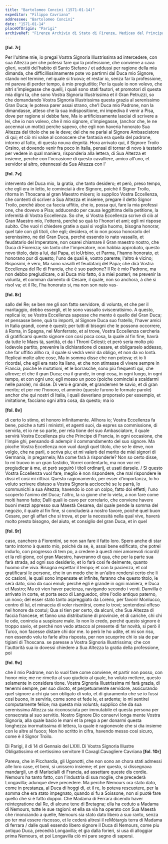 ```yaml
---
title: "Bartolomeo Concini (1571-01-14)"
expeditor: "Filippo Cavriana"
addressee: "Bartolomeo Concini"
date: "1571-01-14"
placeOfOrigin: "Parigi"
archiveRef: "Firenze Archivio di Stato di Firenze, Mediceo del Principato, 4726a, fols. 7r-10v"
---
```



**[fol. 7r]**

Per l'ultime mie, io pregai Vostra Signoria Illustrissima  ad intercedere, con  sua Altezza <span class="lb-marker"></span> per che potessi fare qui la professione, che conviene  a cava<span class="lb-marker"></span> glieri, vestiti del'habito di Santo  Stefano / et addussi per<span class="lb-marker"></span>  ragione della mia dimanda, che difficillissimamente  pote<span class="lb-marker"></span> vo partirmi dal Duca mio Signore, stando nel termine, nel<span class="lb-marker"></span>  quale si truova; et restar io, senza far la professione,<span class="lb-marker"></span>  mi pareva di perder tempo, à mio pregiuditio; Per la<span class="lb-marker"></span>  quale io non  volevo, che altri s'impiegasse che quelli, i<span class="lb-marker"></span>  quali sono stati fautori, et promotori di questa mia digni<span class="lb-marker"></span> ta, che sono Vostra Signoria Illustrissima  et il Gran Petruzzi, so che domandando<span class="lb-marker"></span> Vostra Signoria Illustrissima  questa grazia al serenissimo Gran Duca; le poteva parer<span class="lb-marker"></span>  assai strano, che'l Duca mio Padrone, non la dimandasse, atteso<span class="lb-marker"></span>  che la sua indispositione, mi impediva il venir a Pisa,<span class="lb-marker"></span>  dove per ragione si debbe fare, Ma io artificiosamente<span class="lb-marker"></span>  lasciai di scrivere a lei, che io non volevo, che il mio<span class="lb-marker"></span>  signore, s'impiegasse, (anchor che, le ne accennai un motto)<span class="lb-marker"></span>  perche sapevo, che egli non haveria honorato Sua Altezza  del<span class="lb-marker"></span>  titolo che se le deve; del che ne parlai al Signore  Ambasciatore<span class="lb-marker"></span>  di qui; et ciò mi valse al conoscere che fantasia era quella<span class="lb-marker"></span>  del padrone, intorno al fatto, di questa nouva degnità. Hora<span class="lb-marker"></span>  arrivato qui, il Signore Troilo Orsino, et dovendo venir fra<span class="lb-marker"></span>  poco in Italia, pensai di tornar di novo à testarlo per<span class="lb-marker"></span>  vedere in qual maniera, risponderia alla lettera, di Sua Altezza  et<span class="lb-marker"></span>  insieme, perche con l'occasione di questo cavalliere, amico<span class="lb-marker"></span>  all'uno, et servidor al altro, ottennessi da Sua Altezza  con l'


**[fol. 7v]**

intervento del Duca mio, la gratia, che tanto desidero;<span class="lb-marker"></span>  et però, preso tempo, che egli era in letto, le cominciai<span class="lb-marker"></span>  à dire Signore, poiché il Signor Troilo, ritorna in Thoscana<span class="lb-marker"></span>  al gran Maestro mioers; io supplico Vostra Eccellenza, che contenti di scriver<span class="lb-marker"></span>  a Sua Altezza  et insieme, pregare il detto Signor Troilo, perché àboc<span class="lb-marker"></span> ca faccia uffitio, che io, possa qui, fare la mia professi<span class="lb-marker"></span> one, che dovevo a Pisa; adducendo per causa leggittima<span class="lb-marker"></span>  della petitione, la infermità di Vostra Eccellenza. So che, si Vostra Eccellenza <span class="lb-marker"></span>  scrive di ciò al Gran Maestro mio, l'otterrà, perché so quá<span class="lb-marker"></span> to l'honori et ami; egli mi rispose subito. Che vuol ri<span class="lb-marker"></span> chiedere gratie a qual si voglia huomo, bisogna honorar, quel<span class="lb-marker"></span>  tale con gli titoli, che egli; desidera, et io<span class="lb-marker"></span>  non posso honorarlo del serenissimo, ne del Gran Duca, perché<span class="lb-marker"></span>  essendo io nato vassallo, et feudatario del Imperatore, non<span class="lb-marker"></span>  osarei chiamare il Gran maestro nostro, che Duca di Fiorenza;<span class="lb-marker"></span>  sin tanto che l'imperatore, non habbia approbato, questo<span class="lb-marker"></span>  novo titolo, dato a lui, dal Papa, et <span class="unclear">io</span>Urbino, et<span class="lb-marker"></span> Parma, l'hanno honorato, et honorano pur di questo; l'uno<span class="lb-marker"></span>  de quali è, vostro parente; l'altro è vicino; Risposimi,<span class="lb-marker"></span>  è vero, Ma sono vasalli et feudatarij del Papa; che<span class="lb-marker"></span>  dirà Vostra Eccellenza  del Re di Francia, che è suo padrone? Il Re<span class="lb-marker"></span>  è mio Padrone, ma non debbo pregiudicare, o al Duca mio<span class="lb-marker"></span>  fatto, ó a miei posteri; ne prevenir la volunta, et comman<span class="lb-marker"></span> damento di Cesare, il quale, non so anchora, à che si risol<span class="lb-marker"></span> va; et il Re, l'ha honorato si, ma non son nato vas-


**[fol. 8r]**

sallo del Re; se ben me gli son fatto servidore, di volunta, et che per il maritaggio, debbo essergli, et le sono<span class="lb-marker"></span>  vassallo svisceratisimo. A questo, replicai io; se Vostra Eccellenza  sapesse<span class="lb-marker"></span>  che mento è quello del Gran Duca; et pensasse bene, quá<span class="lb-marker"></span> to importi, al Signore  Duca suo fratello, l'haver amici in Italia<span class="lb-marker"></span>  grandi, come è questi; per tutti di bisogni che le possono<span class="lb-marker"></span>  occorrere, à Roma, in Spagna, nel Monferrato, et al<span class="lb-marker"></span> trove, Vostra Eccellenza  cercheria di gratificarsi questo signore con cosi<span class="lb-marker"></span>  poca cosa, la quale al fin fine, havrà da tutte le Maes<span class="lb-marker"></span> tà, santità, et da i Throni Celesti; et però seria<span class="lb-marker"></span>  molto più lodevole partito, prevenire la dichiaratione<span class="lb-marker"></span>  di cesare, et obligarselo addesso, che far uffitio allho<span class="lb-marker"></span> ra, il quale si vedrà venir da obligo, et non da vo<span class="lb-marker"></span> lontà. Replicai molte altre cose, Ma in somma  disse<span class="lb-marker"></span>  che non poteva; et io li ricordai, che egli era nato Ita<span class="lb-marker"></span> liano, et che non stimasse di vivere sempre in Francia,<span class="lb-marker"></span>  poiché le mutationi, et le borrasche, sono più frequenti<span class="lb-marker"></span>  qui, che altrove; et che il gran Duca; era il grande,<span class="lb-marker"></span>  in ongi cosa, in ogni luogo, in ogni tempo, et con ogni<span class="lb-marker"></span>  uno; egli mosso un poco (poiche cominciai a scaldarmi<span class="lb-marker"></span>  nelle parole), mi disse. Di vero è grande, et grandemen<span class="lb-marker"></span> te savio, et di gran merito; et per me l'honoro, et<span class="lb-marker"></span>  ammiro (queste furono le formate parole) anchor che<span class="lb-marker"></span>  qui nostri di Italia, i quali deveriano proporselo per essempio,<span class="lb-marker"></span>  et imitatione, facciano ogni altra cosa, da questo; ma io


**[fol. 8v]**

di certo lo stimo, et honoro infinitamente. Allhora io; Vostra Eccellenza  fa<span class="lb-marker"></span>  bene, poiche a tutti i ministri, et agenti suoi, da espres<span class="lb-marker"></span> sa commissione, di servirla, et io ne so parte, per rela<span class="lb-marker"></span> tione del suo Ambasciatore, il quale servirà Vostra Eccellenza  piu<span class="lb-marker"></span>  che Principe di Francia, in ogni occasione, che l'impie<span class="lb-marker"></span> ghi, pensando di adempir il commandamento del suo signore.<span class="lb-marker"></span>  Ma pioche Vostra Eccellenza  non vuol dargli quel titolo, che se le deve,<span class="lb-marker"></span>  non volgio, che ne parli, o scriva piu; et mi valerò del<span class="lb-marker"></span>  merito de miei signori di Germania, in pregarnela; Ma<span class="lb-marker"></span>  come farà à risponderle? Non so certo disse, Io mi truovo<span class="lb-marker"></span>  in un gran fastidio, Vorrei contentarlo, ma non vor<span class="lb-marker"></span> rei pregiudicar à me, et però seguirò i titoli ordinarij,<span class="lb-marker"></span>  et usati darsele. / Si questo Vostra Eccellenza  vuol fare, meglio è<span class="lb-marker"></span>  non rispondere, che mal rispondere le dissi et cosi mi<span class="lb-marker"></span>  rittirai. Questo ragionamento, per esser d'importanza,<span class="lb-marker"></span>  lo ho voluto scrivere disteso a Vostra Signoria  acciocché se le parrà,<span class="lb-marker"></span>  lo communichi a sua Altezza; havendo io con un colpo, fatto doi<span class="lb-marker"></span>  effetti; l'uno scoperto l'animo del Duca; l'altro, la ra<span class="lb-marker"></span> gione che lo vieta, a non fare come molti hanno fatto;<span class="lb-marker"></span>  Dalli quali io cavo per correlario, che conviene havere<span class="lb-marker"></span>  buoni mezzi appresso sua Maestà Cesarea, dal quale pende la<span class="lb-marker"></span>  somma del negozio, il quale al fin fine, si concluderà a nostro<span class="lb-marker"></span>  favore, poiché quel buon Cesare, per gli affari che si trova,<span class="lb-marker"></span>  et per la necessità nella qual vive, haverà molto presto<span class="lb-marker"></span>  bisogno, del aiuto, et consiglio del gran Duca, et in quel


**[fol. 9r]**

caso, <span class="unclear">canchero</span> à Fiorentini, se non san fare il fatto loro. Spero<span class="lb-marker"></span>  anche di star tanto intorno à questo mio, poiché da se, è,<span class="lb-marker"></span>  assai bene edificato, che potrei indurlo, con progresso di tem<span class="lb-marker"></span> po, a credere à questi miei amorevoli ricordi/ et la reli<span class="lb-marker"></span> gione, col gran Maestro, haveranno di qua, che per la parte<span class="lb-marker"></span>  sua farà strada, ad ogni suo desiderio, et lo farà così fe<span class="lb-marker"></span> delmente, quanto huomo che viva. Bisogna espettar il<span class="lb-marker"></span>  tempo; et con la pacienza, et col gratificarsi le persone,<span class="lb-marker"></span>  che in un modo che in un'altro rendersi certo che li oc<span class="lb-marker"></span> casioni, le quali sono impensate et infinite, faranno che<span class="lb-marker"></span>  questo titolo, le serà dato, sino da suoi emuli; perché egli<span class="lb-marker"></span>  è grande in ogni maniera, e Duca et Mastro; Ma có<span class="lb-marker"></span> vien haver pacienza, navigando secondo i venti.<span class="lb-marker"></span> Danvilla è arrivato in corte, et porta seco di Languedoc,<span class="lb-marker"></span>  oltre l'odio antiquo paterno, un novo; del esser stato<span class="lb-marker"></span>  tanto aspreggiato da Loreno, per favorir Monlucco, contro<span class="lb-marker"></span>  di lui, et minaccia di voler risentirsi, come lo trovi;<span class="lb-marker"></span>  sentendosi offeso nel honore da costui; Qua si tien per<span class="lb-marker"></span>  certo, da alcuni, che Sua Altezza  di faccia francese, et fanno <span class="lb-marker"></span>  una distributione di provincie, et di cariche, chi chi le<span class="lb-marker"></span>  ode, conincia a suspicare male. Io non lo credo, perché questo<span class="lb-marker"></span>  signore è troppo savio, et perché non vedo attacco al presente<span class="lb-marker"></span>  di far novità, si però il Turco, non facesse <span class="unclear">distare</span> chi dor<span class="lb-marker"></span> me. Io però le ho udite, et mi son riso, non essendo volu<span class="lb-marker"></span> to farle altra risposta, per non scuoprire chi io sia de par<span class="lb-marker"></span> tigiani di Thoscana. se paresse a Vostra Signoria Illustrissima; che con l'auttorità sua<span class="lb-marker"></span>  io dovessi chiedere a Sua Altezza  la gratia della professione, poi<span class="lb-marker"></span> 


**[fol. 9v]**

che il mio Padrone, non lo vuol fare come conviene, et partir<span class="lb-marker"></span>  non posso, con honor mio; me ne rimetto al suo giudicio<span class="lb-marker"></span>  al quale, ho voluto mettere, questo solamente in considera<span class="lb-marker"></span> tione. Vostra Signoria Illustrissima  mi farà grazia, di tenermi sempre, per<span class="lb-marker"></span>  suo divoto, et perpetuamente servidore, assicurando quel<span class="lb-marker"></span>  signore a chi gia son obligato di voto, et di giuramento<span class="lb-marker"></span>  che se io fussi cosi buono, in servirla, come sono et fede<span class="lb-marker"></span> le, et ardente; io mi sentirei <span class="unclear">computamente</span> felice; ma<span class="lb-marker"></span>  questa mia voluntà; supplico che da sua serenissima Altezza <span class="lb-marker"></span>  sia riconosciuta per immutabile et questa persona per<span class="lb-marker"></span>  consecrata al suo servitio. Nostro Signore  Dio conservi longa<span class="lb-marker"></span> mente Vostra Signoria, alla quale bacio le mani et la prego a per<span class="lb-marker"></span> donarmi questa longhezza inormatissima di lettera, la quale<span class="lb-marker"></span>  è ragionevole che si dia insieme con le altre al fuoco;<span class="lb-marker"></span>  Non ho scritto in cifra, havendo messo così sicuro, come è il Signor <span class="lb-marker"></span> Troilo.

Di Parigi, il di 14 di Gennaio del LXXI.<span class="lb-marker"></span> Di Vostra Signoria Illustre <span class="lb-marker"></span> Obligatissimo  et certissimo servitore <span class="lb-marker"></span> Il Cavagl.Cavagliere Cavriana
**[fol. 10r]**

Pareva, che in Picchardia, gli Ugonotti, che non  sono an<span class="lb-marker"></span> chora stati admessi alle loro case, et beni, si unissero<span class="lb-marker"></span>  insieme; et per questo, si dissegnava mandargli, un<span class="lb-marker"></span>  di Mariscialli di Francia, ad assettare queste dis<span class="lb-marker"></span> cordie. Nemours ha tanto fatto, con  l'industria<span class="lb-marker"></span>  di sua moglie, che precederà Longavilla;<span class="lb-marker"></span> adunque  deve precedere. Ma perche Nemours ora<span class="lb-marker"></span>  stato dato, come in prestanza, al Duca di hoggi di,<span class="lb-marker"></span>  et il re, lo poteva rescuotere, per la somma  che era<span class="lb-marker"></span>  stato impegnato, quando  si fu a Soissone, non si puotè<span class="lb-marker"></span>  fare quello che si è fatto doppoi. Che Madama di Ferrara dicendo haver reintegratione dal Re, di<span class="lb-marker"></span>  alcune <span class="unclear">tene</span> di Bretagna; ella ha ceduto a Madama di Nemours, tutte le sue ragioni: et ella sa<span class="lb-marker"></span> via ha operato con Sua Maestà  che rinonciando a quelle,<span class="lb-marker"></span> Nemours sia stato dato libero a suo <span class="unclear">ranto</span>, senza po<span class="lb-marker"></span> ter mai essere riscosso, et le cederà altresi il reMótargis terra di Madama di ferrara / dalle quali essendo <span class="lb-marker"></span>  libero signore il Duca di Nemours, come piu antiquo<span class="lb-marker"></span>  Duca, precedrà Longavilla; et gia dalla <span class="unclear">forieri</span>, si<span class="lb-marker"></span>  usa di alloggiar prima Nemours, et poi Longavilla<span class="lb-marker"></span>  ciò mi pare segno  di sapersi.






